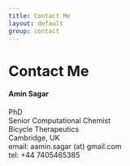 ```yaml
---
title: Contact Me
layout: default
group: contact
---
```


# Contact Me


<div class="row">

<div class="col-md-4">

<h4> Amin Sagar</h4>
PhD  <br>
Senior Computational Chemist <br>
Bicycle Therapeutics  <br>
Cambridge, UK  <br>
email: aamin.sagar (at) gmail.com <br>
tel: +44 7405465385
